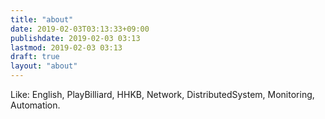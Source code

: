 ```yaml
---
title: "about"
date: 2019-02-03T03:13:33+09:00
publishdate: 2019-02-03 03:13
lastmod: 2019-02-03 03:13
draft: true
layout: "about"
---
```


 Like: English, PlayBilliard, HHKB, Network, DistributedSystem, Monitoring, Automation.
